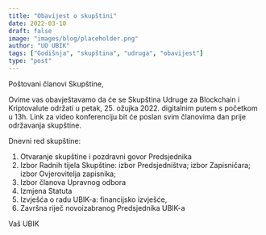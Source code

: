 ```yaml
---
title: "Obavijest o skupštini"
date: 2022-03-10
draft: false
image: "images/blog/placeholder.png"
author: "UO UBIK"
tags: ["Godišnja", "skupština", "udruga", "obavijest"]
type: "post"
---
```


Poštovani članovi Skupštine,

Ovime vas obavještavamo da će se Skupština Udruge za Blockchain i Kriptovalute održati u petak, 25. ožujka 2022. digitalnim putem s početkom u 13h. Link za video konferenciju bit će poslan svim članovima dan prije održavanja skupštine.

Dnevni red skupštine:

1. Otvaranje skupštine i pozdravni govor Predsjednika
2. Izbor Radnih tijela Skupštine:
izbor Predsjedništva;
izbor Zapisničara;
izbor Ovjerovitelja zapisnika;
3. Izbor članova Upravnog odbora
4. Izmjena Statuta
5. Izvješća o radu UBIK-a:
financijsko izvješće,
6. Završna riječ novoizabranog Predsjednika UBIK-a

Vaš UBIK
